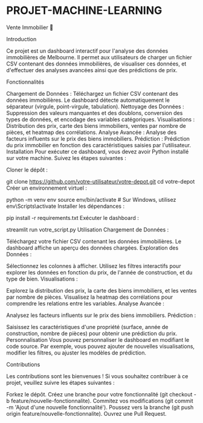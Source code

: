 # PROJET-MACHINE-LEARNING
Vente Immobilier 🏡

Introduction

Ce projet est un dashboard interactif pour l'analyse des données immobilières de Melbourne. Il permet aux utilisateurs de charger un fichier CSV contenant des données immobilières, de visualiser ces données, et d'effectuer des analyses avancées ainsi que des prédictions de prix.

Fonctionnalités

Chargement de Données : Téléchargez un fichier CSV contenant des données immobilières. Le dashboard détecte automatiquement le séparateur (virgule, point-virgule, tabulation).
Nettoyage des Données : Suppression des valeurs manquantes et des doublons, conversion des types de données, et encodage des variables catégoriques.
Visualisations : Distribution des prix, carte des biens immobiliers, ventes par nombre de pièces, et heatmap des corrélations.
Analyse Avancée : Analyse des facteurs influents sur le prix des biens immobiliers.
Prédiction : Prédiction du prix immobilier en fonction des caractéristiques saisies par l'utilisateur.
Installation
Pour exécuter ce dashboard, vous devez avoir Python installé sur votre machine. Suivez les étapes suivantes :

Cloner le dépôt :

git clone https://github.com/votre-utilisateur/votre-depot.git cd votre-depot Créer un environnement virtuel :

python -m venv env source env/bin/activate  # Sur Windows, utilisez env\Scripts\activate Installer les dépendances :

pip install -r requirements.txt Exécuter le dashboard :

streamlit run votre_script.py Utilisation Chargement de Données :

Téléchargez votre fichier CSV contenant les données immobilières. Le dashboard affiche un aperçu des données chargées. Exploration des Données :

Sélectionnez les colonnes à afficher. Utilisez les filtres interactifs pour explorer les données en fonction du prix, de l'année de construction, et du type de bien. Visualisations :

Explorez la distribution des prix, la carte des biens immobiliers, et les ventes par nombre de pièces. Visualisez la heatmap des corrélations pour comprendre les relations entre les variables. Analyse Avancée :

Analysez les facteurs influents sur le prix des biens immobiliers. Prédiction :

Saisissez les caractéristiques d'une propriété (surface, année de construction, nombre de pièces) pour obtenir une prédiction du prix. Personnalisation Vous pouvez personnaliser le dashboard en modifiant le code source. Par exemple, vous pouvez ajouter de nouvelles visualisations, modifier les filtres, ou ajuster les modèles de prédiction.

Contributions

Les contributions sont les bienvenues ! Si vous souhaitez contribuer à ce projet, veuillez suivre les étapes suivantes :

Forkez le dépôt.
Créez une branche pour votre fonctionnalité (git checkout -b feature/nouvelle-fonctionnalite).
Commitez vos modifications (git commit -m 'Ajout d'une nouvelle fonctionnalité').
Poussez vers la branche (git push origin feature/nouvelle-fonctionnalite).
Ouvrez une Pull Request.
